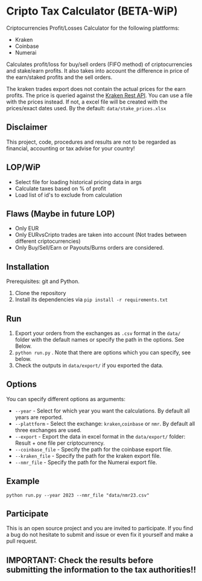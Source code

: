 # Cripto Tax Calculator (BETA-WiP)

Criptocurrencies Profit/Losses Calculator for the following plattforms:

- Kraken
- Coinbase
- Numerai

Calculates profit/loss for buy/sell orders (FIFO method) of criptocurrencies and stake/earn profits. It also takes into account the difference in price of the earn/staked profits and the sell orders.

The kraken trades export does not contain the actual prices for the earn profits. The price is queried against the [Kraken Rest API](https://docs.kraken.com/rest/#tag/Spot-Market-Data/operation/getOHLCData). You can use a file with the prices instead. If not, a excel file will be created with the prices/exact dates used. By the default: ``data/stake_prices.xlsx``

## Disclaimer
This project, code, procedures and results are not to be regarded as financial, accounting or tax advise for your country!

## LOP/WiP
- Select file for loading historical pricing data in args
- Calculate taxes based on % of profit
- Load list of id's to exclude from calculation

## Flaws (Maybe in future LOP)
- Only EUR
- Only EURvsCripto trades are taken into account (Not trades between different criptocurrencies)
- Only Buy/Sell/Earn or Payouts/Burns orders are considered.

## Installation
Prerequisites: git and Python.

1. Clone the repository
2. Install its dependencies via ``pip install -r requirements.txt``

## Run
1. Export your orders from the exchanges as ``.csv`` format in the ``data/`` folder with the default names or specify the path in the options. See Below.
2. ``python run.py`` . Note that there are options which you can specify, see below.
3. Check the outputs in ``data/export/`` if you exported the data. 

## Options
You can specify different options as arguments:

- ``--year`` - Select for which year you want the calculations. By default all years are reported.
- ``--plattform`` - Select the exchange: ``kraken``,``coinbase`` or ``nmr``. By default all three exchanges are used. 
- ``--export`` - Export the data in excel format in the ``data/export/`` folder: Result + one file per criptocurrency. 
- ``--coinbase_file`` - Specify the path for the coinbase export file.
- ``--kraken_file`` - Specify the path for the kraken export file.
- ``--nmr_file`` - Specify the path for the Numerai export file.

## Example

``python run.py --year 2023 --nmr_file "data/nmr23.csv"``

## Participate

This is an open source project and you are invited to participate. If you find a bug do not hesitate to submit and issue or even fix it yourself and make a pull request.

## IMPORTANT: Check the results before submitting the information to the tax authorities!!

